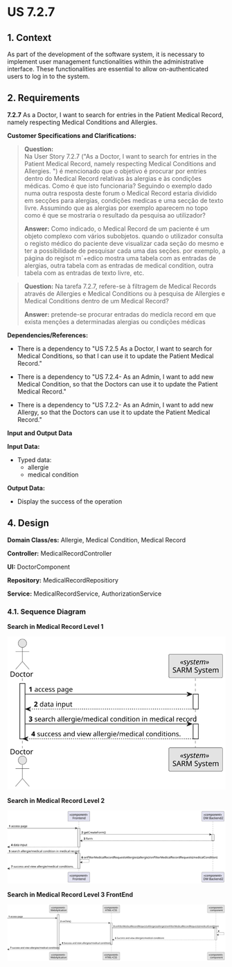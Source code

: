 # US 7.2.7


## 1. Context

As part of the development of the software system, it is necessary to implement user management functionalities within the administrative interface. These functionalities are essential to allow on-authenticated users to log in to the system.

## 2. Requirements

**7.2.7** As a Doctor, I want to search for entries in the Patient Medical Record, namely respecting Medical Conditions and Allergies.



**Customer Specifications and Clarifications:**


> **Question:**  
Na User Story 7.2.7 ("As a Doctor, I want to search for entries in the Patient Medical Record, namely respecting Medical Conditions and Allergies. ") é mencionado que o objetivo é procurar por entries dentro do Medical Record relativas às alergias e às condições médicas. Como é que isto funcionaria? Seguindo o exemplo dado numa outra resposta deste forum o Medical Record estaria dividido em secções para alergias, condições medicas e uma secção de texto livre. Assumindo que as alergias por exemplo aparecem no topo como é que se mostraria o resultado da pesquisa ao utilizador?
>
>**Answer:**
Como indicado, o Medical Record de um paciente é um objeto complexo com vários subobjetos. quando o utilizador consulta o registo médico do paciente deve visualizar cada seção do mesmo e ter a possibilidade de pesquisar cada uma das seções. por exemplo, a página do regisot m´+edico mostra uma tabela com as entradas de alergias, outra tabela com as entradas de medical condition, outra tabela com as entradas de texto livre, etc.


> **Question:** Na tarefa 7.2.7, refere-se à filtragem de Medical Records através de Allergies e Medical Conditions ou à pesquisa de Allergies e Medical Conditions dentro de um Medical Record?
>
>**Answer:** pretende-se procurar entradas do medicla record em que exista menções a determinadas alergias ou condições médicas


[//]: # (**Acceptance Criteria:** )

[//]: # ()
[//]: # (- Backoffice users log in using their username and password.)

[//]: # ()
[//]: # (- Role-based access control ensures that users only have access to features appropriate to their)

[//]: # (role &#40;e.g., doctors can manage appointments, admins can manage users and settings&#41;.)

[//]: # ()
[//]: # (- After five failed login attempts, the user account is temporarily locked, and a notification is)

[//]: # (sent to the admin.)

[//]: # ()
[//]: # (- Login sessions expire after a period of inactivity to ensure security.)

[//]: # ()
[//]: # (**Customer Specifications and Clarifications:**)

[//]: # ()
[//]: # (> **Question:** )

[//]: # (>)

[//]: # (>**Answer:** )

**Dependencies/References:**


* There is a dependency to "US 7.2.5 As a Doctor, I want to search for Medical Conditions, so that I can use it to update
  the Patient Medical Record."


* There is a dependency to "US 7.2.4- As an Admin, I want to add new Medical Condition, so that the Doctors can use it
  to update the Patient Medical Record."



* There is a dependency to "US 7.2.2- As an Admin, I want to add new Allergy, so that the Doctors can use it to update
  the Patient Medical Record."

**Input and Output Data**

**Input Data:**

* Typed data:
    * allergie 
    * medical condition




**Output Data:**
* Display the success of the operation

[//]: # ()
[//]: # (## 3. Analysis)

[//]: # ()
[//]: # (> **Question:** )

[//]: # (>)

[//]: # (>**Answer:** )



[//]: # (### 3.1. Domain Model)

[//]: # (![sub domain model]&#40;us1000-sub-domain-model.svg&#41;)

## 4. Design


**Domain Class/es:** Allergie, Medical Condition, Medical Record

**Controller:** MedicalRecordController

**UI:** DoctorComponent

**Repository:**	MedicalRecordRepositiory

**Service:** MedicalRecordService, AuthorizationService




### 4.1. Sequence Diagram

**Search in Medical Record Level 1**

![Search in Medical Record](sequence-diagram-1.svg "Search in Medical Record")

**Search in Medical Record Level 2**

![Search in Medical Record](sequence-diagram-2.svg "Search in Medical Record")

**Search in Medical Record Level 3 FrontEnd**

![Search in Medical Record](sequence-diagram-3.svg "Search in Medical Record")



[//]: # (### 4.2. Class Diagram)

[//]: # ()
[//]: # (![a class diagram]&#40;us1000-class-diagram.svg "A Class Diagram"&#41;)
[//]: # ()
[//]: # (### 4.3. Applied Patterns)

[//]: # ()
[//]: # (### 4.4. Tests)

[//]: # ()
[//]: # (Include here the main tests used to validate the functionality. Focus on how they relate to the acceptance criteria.)

[//]: # ()
[//]: # ()
[//]: # ()
[//]: # (**Before Tests** **Setup of Dummy Users**)

[//]: # ()
[//]: # (```)

[//]: # (    public static SystemUser dummyUser&#40;final String email, final Role... roles&#41; {)

[//]: # (        final SystemUserBuilder userBuilder = new SystemUserBuilder&#40;new NilPasswordPolicy&#40;&#41;, new PlainTextEncoder&#40;&#41;&#41;;)

[//]: # (        return userBuilder.with&#40;email, "duMMy1", "dummy", "dummy", email&#41;.build&#40;&#41;;)

[//]: # (    })

[//]: # ()
[//]: # (    public static SystemUser crocodileUser&#40;final String email, final Role... roles&#41; {)

[//]: # (        final SystemUserBuilder userBuilder = new SystemUserBuilder&#40;new NilPasswordPolicy&#40;&#41;, new PlainTextEncoder&#40;&#41;&#41;;)

[//]: # (        return userBuilder.with&#40;email, "CroC1_", "Crocodile", "SandTomb", email&#41;.withRoles&#40;roles&#41;.build&#40;&#41;;)

[//]: # (    })

[//]: # ()
[//]: # (    private SystemUser getNewUserFirst&#40;&#41; {)

[//]: # (        return dummyUser&#40;"dummy@gmail.com", Roles.ADMIN&#41;;)

[//]: # (    })

[//]: # ()
[//]: # (    private SystemUser getNewUserSecond&#40;&#41; {)

[//]: # (        return crocodileUser&#40;"crocodile@gmail.com", Roles.OPERATOR&#41;;)

[//]: # (    })

[//]: # ()
[//]: # (```)

[//]: # ()
[//]: # (**Test 1:** *Verifies if Users are equals*)

[//]: # ()
[//]: # ()
[//]: # (```)

[//]: # (@Test)

[//]: # (public void verifyIfUsersAreEquals&#40;&#41; {)

[//]: # (    assertTrue&#40;getNewUserFirst&#40;&#41;.equals&#40;getNewUserFirst&#40;&#41;&#41;&#41;;)

[//]: # (})

[//]: # (````)

[//]: # ()
[//]: # (## 5. Implementation)

[//]: # ()
[//]: # ()
[//]: # (### Methods in the UsersController)

[//]: # (* **public async Task<ActionResult<UserDto>> Create&#40;CreatingUserDto dto&#41;**  this method creates a user)

[//]: # ()
[//]: # ()
[//]: # ()
[//]: # (## 6. Integration/Demonstration)

[//]: # ()


[//]: # (## 7. Observations)

[//]: # ()
[//]: # (*This section should be used to include any content that does not fit any of the previous sections.*)

[//]: # ()
[//]: # (*The team should present here, for instance, a critical perspective on the developed work including the analysis of alternative solutions or related works*)

[//]: # ()
[//]: # (*The team should include in this section statements/references regarding third party works that were used in the development this work.*)